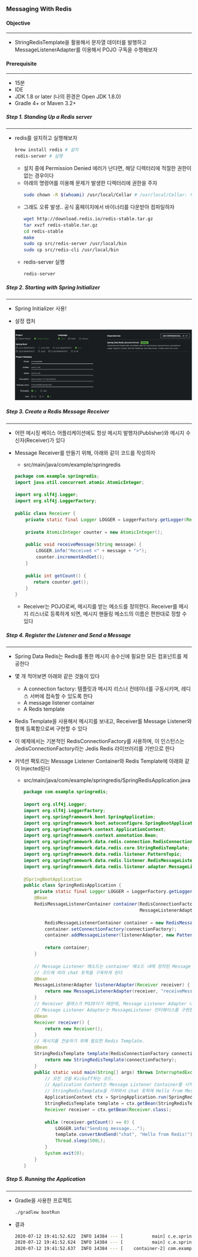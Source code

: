 ### Messaging With Redis

#### Objective

---

- StringRedisTemplate을 활용해서 문자열 데이터를 발행하고 MessageListenerAdapter를 이용해서 POJO 구독을 수행해보자

#### Prerequisite

---

- 15분
- IDE
- JDK 1.8 or later (나의 환경은 Open JDK 1.8.0)
- Gradle 4+ or Maven 3.2+

##### Step 1. Standing Up a Redis server

---

- redis를 설치하고 실행해보자
  ```bash
  brew install redis # 설치
  redis-server # 실행
  ```
  - 설치 중에 Permission Denied 에러가 난다면, 해당 디렉터리에 적절한 권한이 없는 경우이다
  - 아래의 명령어를 이용해 문제가 발생한 디렉터리에 권한을 주자
    ```bash
    sudo chown -R $(whoami) /usr/local/Cellar # /usr/local/Cellar: 해당 디렉터리의 경로
    ```
  - 그래도 오류 발생.. 공식 홈페이지에서 바이너리를 다운받아 컴파일하자
    ```bash
    wget http://download.redis.io/redis-stable.tar.gz
    tar xvzf redis-stable.tar.gz
    cd redis-stable
    make
    sudo cp src/redis-server /usr/local/bin
    sudo cp src/redis-cli /usr/local/bin
    ```
  - redis-server 실행
    ```bash
    redis-server
    ```

##### Step 2. Starting with Spring Initializer

---

- Spring Initializer 사용!
- 설정 캡처

  ![Redis](./spring-redis.png)

##### Step 3. Create a Redis Message Receiver

---

- 어떤 메시징 베이스 어플리케이션에도 항상 메시지 발행자(Publisher)와 메시지 수신자(Receiver)가 있다
- Message Receiver를 만들기 위해, 아래와 같이 코드를 작성하자

  - src/main/java/com/example/springredis

  ```java
  package com.example.springredis;
  import java.util.concurrent.atomic.AtomicInteger;

  import org.slf4j.Logger;
  import org.slf4j.LoggerFactory;

  public class Receiver {
      private static final Logger LOGGER = LoggerFactory.getLogger(Receiver.class);

      private AtomicInteger counter = new AtomicInteger();

      public void receiveMessage(String message) {
          LOGGER.info("Received <" + message + ">");
          counter.incrementAndGet();
      }

      public int getCount() {
         return counter.get();
      }
  }
  ```

  - Receiver는 POJO로써, 메시지를 받는 메소드를 정의한다. Receiver를 메시지 리스너로 등록하게 되면, 메시지 핸들링 메소드의 이름은 편한대로 정할 수 있다

##### Step 4. Register the Listener and Send a Message

---

- Spring Data Redis는 Redis를 통한 메시지 송수신에 필요한 모든 컴포넌트를 제공한다
- 몇 개 적어보면 아래와 같은 것들이 있다
  - A connection factory: 템플릿과 메시지 리스너 컨테이너를 구동시키며, 레디스 서버에 접속할 수 있도록 한다
  - A message listener container
  - A Redis template
- Redis Template을 사용해서 메시지를 보내고, Receiver를 Message Listener와 함께 등록함으로써 구현할 수 있다

- 이 예제에서는 기본적인 RedisConnectionFactory를 사용하며, 이 인스턴스는 JedisConnectionFactory라는 Jedis Redis 라이브러리를 기반으로 한다
- 커넥션 팩토리는 Message Listener Container와 Redis Template에 아래와 같이 Injected된다

  - src/main/java/com/example/springredis/SpringRedisApplication.java

    ```java
    package com.example.springredis;

    import org.slf4j.Logger;
    import org.slf4j.LoggerFactory;
    import org.springframework.boot.SpringApplication;
    import org.springframework.boot.autoconfigure.SpringBootApplication;
    import org.springframework.context.ApplicationContext;
    import org.springframework.context.annotation.Bean;
    import org.springframework.data.redis.connection.RedisConnectionFactory;
    import org.springframework.data.redis.core.StringRedisTemplate;
    import org.springframework.data.redis.listener.PatternTopic;
    import org.springframework.data.redis.listener.RedisMessageListenerContainer;
    import org.springframework.data.redis.listener.adapter.MessageListenerAdapter;

    @SpringBootApplication
    public class SpringRedisApplication {
        private static final Logger LOGGER = LoggerFactory.getLogger(SpringRedisApplication.class);
        @Bean
        RedisMessageListenerContainer container(RedisConnectionFactory connectionFactory,
                                                MessageListenerAdapter listenerAdapter) {

            RedisMessageListenerContainer container = new RedisMessageListenerContainer();
            container.setConnectionFactory(connectionFactory);
            container.addMessageListener(listenerAdapter, new PatternTopic("chat"));

            return container;
        }

        // Message Listener 메소드는 container 메소드 내에 정의된 Message Listener Container로 등록하기 위해서 Bean Annotation 사용
        // 코드에 따라 chat 토픽을 구독하게 된다
        @Bean
        MessageListenerAdapter listenerAdapter(Receiver receiver) {
            return new MessageListenerAdapter(receiver, "receiveMessage");
        }
        // Receiver 클래스가 POJO이기 때문에, Message Listener Adapter 내에 래핑(Wrapping)될 필요가 있다
        // Message Listener Adapter는 MessageListener 인터페이스를 구현한다 (addMessageListener() 호출을 위해 필요)
        @Bean
        Receiver receiver() {
            return new Receiver();
        }
        // 메시지를 전송하기 위해 필요한 Redis Template.
        @Bean
        StringRedisTemplate template(RedisConnectionFactory connectionFactory) {
            return new StringRedisTemplate(connectionFactory);
        }
        public static void main(String[] args) throws InterruptedException {
            // 모든 것을 Kickoff하는 코드.
            // Application Context는 Message Listener Container를 시작하고, Listening을 시작한다
            // StringRedisTemplate을 가져와서 chat 토픽에 Hello from Message를 전송한다.
            ApplicationContext ctx = SpringApplication.run(SpringRedisApplication.class, args);
            StringRedisTemplate template = ctx.getBean(StringRedisTemplate.class);
            Receiver receiver = ctx.getBean(Receiver.class);

            while (receiver.getCount() == 0) {
                LOGGER.info("Sending message...");
                template.convertAndSend("chat", "Hello from Redis!");
                Thread.sleep(500L);
            }
            System.exit(0);
        }
    }
    ```

##### Step 5. Running the Application

---

- Gradle을 사용한 프로젝트
  ```bash
  ./gradlew bootRun
  ```
- 결과
  ```bash
  2020-07-12 19:41:52.622  INFO 14384 --- [           main] c.e.springredis.SpringRedisApplication   : Started SpringRedisApplication in 1.524 seconds (JVM running for 1.882)
  2020-07-12 19:41:52.624  INFO 14384 --- [           main] c.e.springredis.SpringRedisApplication   : Sending message...
  2020-07-12 19:41:52.637  INFO 14384 --- [    container-2] com.example.springredis.Receiver         : Received <Hello from Redis!>
  ```
